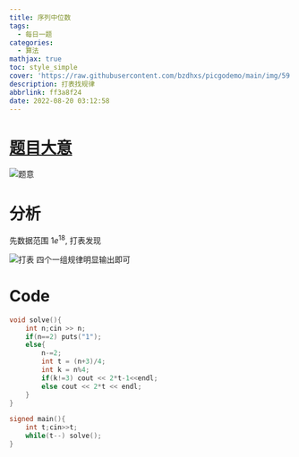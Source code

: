 ```yaml
---
title: 序列中位数
tags:
  - 每日一题
categories:
  - 算法
mathjax: true
toc: style_simple
cover: 'https://raw.githubusercontent.com/bzdhxs/picgodemo/main/img/59.jpg'
description: 打表找规律
abbrlink: ff3a8f24
date: 2022-08-20 03:12:58
---
```

# [题目大意](http://oj.daimayuan.top/course/10/problem/877)

![题意](https://cdn.jsdelivr.net/gh/bzdhxs/picgodemo/img/image-20220819231205099.png)


# 分析

先数据范围 $1e^{18}$, 打表发现

![打表](https://cdn.jsdelivr.net/gh/bzdhxs/picgodemo/img/image-20220819231324911.png)  四个一组规律明显输出即可

# Code



```cpp
void solve(){
    int n;cin >> n;
    if(n==2) puts("1");
    else{
        n-=2;
        int t = (n+3)/4;
        int k = n%4;
        if(k!=3) cout << 2*t-1<<endl;
        else cout << 2*t << endl;
    }
}

signed main(){
    int t;cin>>t;
    while(t--) solve();
}
```



